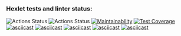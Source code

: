 ### Hexlet tests and linter status:
![Actions Status](https://github.com/SpaceJumperdono/java-project-71/workflows/hexlet-check/badge.svg)
![Actions Status](https://github.com/SpaceJumperdono/java-project-71/workflows/my-check/badge.svg)
[![Maintainability](https://api.codeclimate.com/v1/badges/155e6982b54eaeb51eb0/maintainability)](https://codeclimate.com/github/SpaceJumperdono/java-project-71/maintainability)
[![Test Coverage](https://api.codeclimate.com/v1/badges/155e6982b54eaeb51eb0/test_coverage)](https://codeclimate.com/github/SpaceJumperdono/java-project-71/test_coverage)
[![asciicast](https://asciinema.org/a/596773.svg)](https://asciinema.org/a/596773)
[![asciicast](https://asciinema.org/a/599213.svg)](https://asciinema.org/a/599213)
[![asciicast](https://asciinema.org/a/600095.svg)](https://asciinema.org/a/600095)
[![asciicast](https://asciinema.org/a/601254.svg)](https://asciinema.org/a/601254)
[![asciicast](https://asciinema.org/a/601925.svg)](https://asciinema.org/a/601925)
